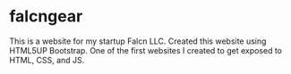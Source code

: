 # falcngear
This is a website for my startup Falcn LLC. Created this website using HTML5UP Bootstrap.
One of the first websites I created to get exposed to HTML, CSS, and JS.
